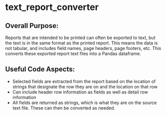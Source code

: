 # text_report_converter

## Overall Purpose:
Reports that are intended to be printed can often be exported to text, but the text is in the same format as the printed report.  This means the data is not tabular, and includes field names, page headers, page footers, etc.  This converts these exported report text files into a Pandas dataframe.

## Useful Code Aspects:
<ul>
   <li>Selected fields are extracted from the report based on the location of strings that designate the row they are on and the location on that row</li>
   <li>Can include header row information as fields as well as detail row information</li>
   <li>All fields are returned as strings, which is what they are on the source text file.  These can then be converted as needed.</li>
</ul>
